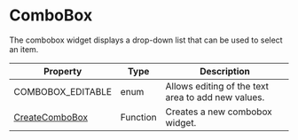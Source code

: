 # ComboBox #
The combobox widget displays a drop-down list that can be used to select an item.

| Property | Type | Description |
| --- | --- | --- |
| COMBOBOX_EDITABLE | enum | Allows editing of the text area to add new values. |
| [CreateComboBox](CPP_CreateComboBox.md) | Function | Creates a new combobox widget. |
